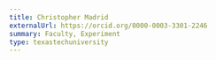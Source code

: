 ```yaml
---
title: Christopher Madrid
externalUrl: https://orcid.org/0000-0003-3301-2246
summary: Faculty, Experiment
type: texastechuniversity
---
```

